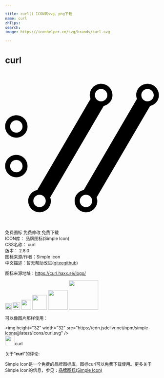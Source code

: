 ```yaml
---

title: curl() ICON转svg、png下载
name: curl
zhTips: 
search: 
image: https://iconhelper.cn/svg/brands/curl.svg

---
```


# curl  <small style="font-size: 60%;font-weight: 100"></small>

<div id="svg" class="svg-wrap">
<svg role="img" viewBox="0 0 24 24" xmlns="http://www.w3.org/2000/svg"><title>curl icon</title><path d="M22.23,4.702c-0.535,0-0.967-0.433-0.967-0.967c0-0.535,0.433-0.967,0.967-0.967 c0.534,0,0.967,0.433,0.967,0.967C23.198,4.269,22.764,4.702,22.23,4.702 M12.622,21.233c-0.535,0-0.967-0.433-0.967-0.967 c0-0.535,0.433-0.967,0.967-0.967c0.534,0,0.967,0.433,0.967,0.967C13.588,20.799,13.156,21.233,12.622,21.233 M22.23,1.964 c-0.978,0-1.771,0.793-1.771,1.771c0,0.209,0.053,0.403,0.119,0.589l-8.309,14.241c-0.803,0.168-1.418,0.847-1.418,1.7 c0,0.978,0.793,1.771,1.771,1.771c0.977,0,1.77-0.793,1.77-1.771c0-0.197-0.053-0.376-0.111-0.553l8.351-14.288 c0.779-0.187,1.37-0.854,1.37-1.69C24.001,2.757,23.208,1.964,22.23,1.964 M14.983,4.702c-0.535,0-0.967-0.433-0.967-0.967 c0-0.535,0.433-0.967,0.967-0.967c0.534,0,0.967,0.433,0.967,0.967C15.95,4.269,15.517,4.702,14.983,4.702 M5.374,21.233 c-0.534,0-0.967-0.433-0.967-0.967c0-0.535,0.433-0.967,0.967-0.967c0.535,0,0.967,0.433,0.967,0.967 C6.341,20.799,5.908,21.233,5.374,21.233 M14.983,1.964c-0.979,0-1.771,0.793-1.771,1.771c0,0.209,0.053,0.403,0.119,0.589 L5.022,18.565c-0.804,0.168-1.419,0.847-1.419,1.7c0,0.978,0.793,1.771,1.771,1.771c0.978,0,1.771-0.793,1.771-1.771 c0-0.197-0.053-0.376-0.111-0.553l8.351-14.288c0.779-0.187,1.37-0.854,1.37-1.69C16.754,2.757,15.961,1.964,14.983,1.964  M1.749,7.663c0.534,0,0.967,0.433,0.967,0.967c0,0.534-0.433,0.967-0.967,0.967S0.782,9.165,0.782,8.631 C0.782,8.097,1.215,7.663,1.749,7.663 M1.749,6.883c-0.964,0-1.748,0.784-1.748,1.748s0.784,1.748,1.748,1.748 s1.748-0.784,1.748-1.748S2.713,6.883,1.749,6.883L1.749,6.883z M1.749,13.852c0.534,0,0.967,0.433,0.967,0.967 c0,0.534-0.433,0.967-0.967,0.967s-0.967-0.433-0.967-0.967C0.782,14.285,1.215,13.852,1.749,13.852 M1.749,13.072 c-0.964,0-1.748,0.784-1.748,1.748s0.784,1.748,1.748,1.748s1.748-0.784,1.748-1.748S2.713,13.072,1.749,13.072L1.749,13.072z"/></svg>
</div>
<detail full-name='curl'></detail>

<div class="detail-page">
<p>
<span><span class="badge-success badge">免费图标</span> <span class="badge-success badge">免费修改</span>  <span class="badge-success badge">免费下载</span> </span>
<br/>
<span>
ICON库：
<span class="badge-secondary badge">品牌图标(Simple Icon)</span> 
</span>
<br/>
<span>
CSS名称：
<span class="badge-secondary badge">curl</span> 
</span>

<br/>
<span>
版本：
<span class="badge-secondary badge">2.8.0</span> 
</span>
<br/>
<span>图标来源/作者：<span class="badge-light badge">Simple Icon</span></span> 
<br/>
<span class="zh-detail">中文描述：暂无<span class="help-link"><span>帮助改进</span>(<a href="https://gitee.com/liuwave/icon-helper/edit/master/json/brands/curl.json" target="_blank" rel="noopener noreferrer">gitee</a><a href="https://github.com/liuwave/icon-helper/edit/master/json/brands/curl.json" target="_blank" rel="noopener noreferrer">github</a></span>)</span><br/>
</p>
</div><div class="description description alert alert-light"><p>图标来源地址：<a href="https://curl.haxx.se/logo/" target="_blank" rel="noopener noreferrer">https://curl.haxx.se/logo/</a></p></div>
<div class="alert alert-dark">
<img height="21" width="21" src="https://cdn.jsdelivr.net/npm/simple-icons@latest/icons/curl.svg" />
<img height="24" width="24" src="https://cdn.jsdelivr.net/npm/simple-icons@latest/icons/curl.svg" />
<img height="32" width="32" src="https://cdn.jsdelivr.net/npm/simple-icons@latest/icons/curl.svg" />
<img height="48" width="48" src="https://cdn.jsdelivr.net/npm/simple-icons@latest/icons/curl.svg" />
<img height="64" width="64" src="https://cdn.jsdelivr.net/npm/simple-icons@latest/icons/curl.svg" />
<img height="96" width="96" src="https://cdn.jsdelivr.net/npm/simple-icons@latest/icons/curl.svg" />

</div>
<div>
  <p>可以像图片那样使用：    
  </p>
  <div class="alert alert-primary" style="font-size: 14px">
    &lt;img height="32" width="32" src="https://cdn.jsdelivr.net/npm/simple-icons@latest/icons/curl.svg" /&gt;
    <copy-btn content='<img height="32" width="32" src="https://cdn.jsdelivr.net/npm/simple-icons@latest/icons/curl.svg" />'></copy-btn>
  </div>
  <div class="alert alert-secondary">
    <img height="32" width="32" src="https://cdn.jsdelivr.net/npm/simple-icons@latest/icons/curl.svg" />curl
    <copy-btn content="curl" btn-title="复制图标名称"></copy-btn>
  </div>
</div>
<div class="icon-detail__container">
<p>关于“<b>curl</b>”的评论:</p>
</div>
<Vssue title="关于“curl”的评论" />
<div><p>Simple Icon是一个免费的品牌图标库。图标curl可以免费下载使用。更多关于  Simple Icon的信息，参见：<a target="_blank" href="https://iconhelper.cn/brands.html">品牌图标(Simple Icon)</a>
</p></div>
